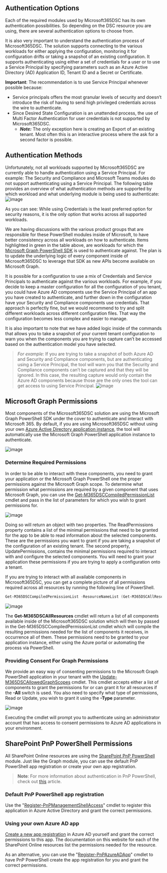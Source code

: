 ## Authentication Options

Each of the required modules used by Microsoft365DSC has its own authentication possibilities. So depending on the DSC resource you are using, there are several authentication options to choose from.

It is also very important to understand the authentication process of Microsoft365DSC. The solution supports connecting to the various workloads for either applying the configuration, monitoring it for configuration drifts or taking a snapshot of an existing configuration. It supports authenticating using either a set of credentials for a user or to use a Service Principal by specifying parameters such as an Azure Active Directory (AD) Application ID, Tenant ID and a Secret or Certificate.

**Important**: The recommendation is to use Service Principal whenever possible because:

- Service principals offers the most granular levels of security and doesn’t introduce the risk of having to send high privileged credentials across the wire to authenticate.
- Since Desired State Configuration is an unattended process, the use of Multi Factor Authentication for user credentials  is not supported by Microsoft365DSC.
    - ***Note:*** The only exception here is creating an Export of an existing tenant. Most often this is an interactive process where the ask for a second factor is possible.

## Authentication Methods

Unfortunately, not all workloads supported by Microsoft365DSC are currently able to handle authentication using a Service Principal. For example: The Security and Compliance and Microsoft Teams modules do not support authenticating using a Service Principal. The following table provides an overview of what authentication methods are supported by which workload and what underlying module is being used to authenticate:
![image](../../Images/AuthenticationMethods.png)

As you can see: While using Credentials is the least preferred option for security reasons, it is the only option that works across all supported workloads.

We are having discussions with the various product groups that are responsible for these PowerShell modules inside of Microsoft, to have better consistency across all workloads on how to authenticate. Items highlighted in green in the table above, are workloads for which the <a href="https://github.com/microsoftgraph/msgraph-sdk-powershell" target="_blank">Microsoft Graph PowerShell SDK</a> is used to authenticate against. The plan is to update the underlying logic of every component inside of Microsoft365DSC to leverage that SDK as new APIs become available on Microsoft Graph.

It is possible for a configuration to use a mix of Credentials and Service Principals to authenticate against the various workloads. For example, if you decide to keep a master configuration for all the configuration of you tenant, you could have Azure AD components use the Service Principal of an app you have created to authenticate, and further down in the configuration have your Security and Compliance components use credentials. That approach is perfectly fine, but we would recommend to try and split different workloads across different configuration files. That way the configuration becomes less complex and easier to manage.

It is also important to note that we have added logic inside of the commands that allows you to take a snapshot of your current tenant configuration to warn you when the components you are trying to capture can’t be accessed based on the authentication model you have selected.

> *For example:* If you are trying to take a snapshot of both Azure AD and Security and Compliance components, but are authenticating using a Service Principal, the tool will warn you that the Security and Compliance components can’t be captured and that they will be ignored. In this case, the resulting capture would only contain the Azure AD components because those are the only ones the tool can get access to using Service Principal.
![image](../../Images/ExportAuthenticationFilter.png)

## Microsoft Graph Permissions
Most components of the Microsoft365DSC solution are using the Microsoft Graph PowerShell SDK under the cover to authenticate and interact with Microsoft 365. By default, if you are using Microsoft365DSC without using your own <a href="https://docs.microsoft.com/en-us/azure/active-directory/develop/quickstart-register-app" target="_blank">Azure Active Directory application instance</a>, the tool will automatically use the Microsoft Graph PowerShell application instance to authenticate.

 ![image](../../Images/GraphEnterpriseApplication.png)

### Determine Required Permissions
In order to be able to interact with these components, you need to grant your application or the Microsoft Graph PowerShell one the proper permissions against the Microsoft Graph scope. To determine what permission what permissions are required by a given component that uses Microsoft Graph, you can use the <a href="../../cmdlets/Get-M365DSCCompiledPermissionList/">Get-M365DSCCompiledPermissionList</a> cmdlet and pass in the list of parameters for which you wish to grant permissions for.

 ![image](../../Images/GetRequiredGraphPermissions.png)

Doing so will return an object with two properties. The ReadPermissions property contains a list of the minimal permissions that need to be granted for the app to be able to read information about the selected components. These are the permissions you want to grant if you are taking a snapshot of the configuration of an existing tenant. The second property, UpdatePermissions, contains the minimal permissions required to interact with and configure the selected components. You will need to grant your application these permissions if you are trying to apply a configuration onto a tenant.

If you are trying to interact with all available components in Microsoft365DSC, you can get a complete picture of all permissions required across all resources by running the following line of PowerShell.

```PowerShell
Get-M365DSCCompiledPermissionList -ResourceNameList (Get-M365DSCAllResources)
```
![image](../../Images/GetRequiredGraphPermissionsAllResources.png)

The **Get-M365DSCAllResources** cmdlet will return a list of all components available inside of the Microsoft365DSC solution which will then by passed in the Get-M365DSCCompiledPermissionList cmdlet which will compile the resulting permissions needed for the list of components it receives, in occurrence all of them. These permissions need to be granted to your application instance, either using the Azure portal or automating the process via PowerShell.

### Providing Consent For Graph Permissions
We provide an easy way of consenting permissions to the Microsoft Graph PowerShell application in your tenant with the <a href="../../cmdlets/Update-M365DSCAllowedGraphScopes/">Update-M365DSCAllowedGraphScopes</a> cmdlet. This cmdlet accepts either a list of components to grant the permissions for or can grant it for all resources if the **-All** switch is used. You also need to specify what type of permissions, Read or Update, you wish to grant it using the **-Type** parameter.

![image](../../Images/AcceptGraphPermissions.png)

Executing the cmdlet will prompt you to authenticate using an administrator account that has access to consent permissions to Azure AD applications in your environment.

## SharePoint PnP PowerShell Permissions
All SharePoint Online resources are using the <a href="https://github.com/pnp/powershell" target="_blank">SharePoint PnP PowerShell</a> module. Just like the Graph module, you can use the default PnP PowerShell app registration or create your own app registration.

> **Note**: For more information about authentication in PnP PowerShell, check out <a href="https://pnp.github.io/powershell/articles/authentication.html" target="_blank">this</a> article.

### Default PnP PowerShell app registration
Use the "<a href="https://pnp.github.io/powershell/cmdlets/Register-PnPManagementShellAccess.html" target="_blank">Register-PnPManagementShellAccess</a>" cmdlet to register this application in Azure Active Directory and grant the correct permissions.

### Using your own Azure AD app
<a href="https://docs.microsoft.com/en-us/azure/active-directory/develop/quickstart-register-app" target="_blank">Create a new app registration</a> in Azure AD yourself and grant the correct permissions to this app. The documentation on this website for each of the SharePoint Online resources list the permissions needed for the resource.

As an alternative, you can use the "<a href="https://pnp.github.io/powershell/cmdlets/Register-PnPAzureADApp.html" target="_blank">Register-PnPAzureADApp</a>" cmdlet to have PnP PowerShell create the app registration for you and grant the correct permissions.
